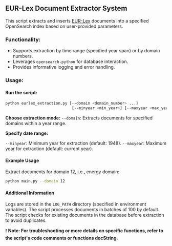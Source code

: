 ## EUR-Lex Document Extractor System

This script extracts and inserts [EUR-Lex](https://eur-lex.europa.eu/) documents into a specified OpenSearch index based on user-provided parameters.

### **Functionality:**

* Supports extraction by time range (specified year span) or by domain numbers.
* Leverages `opensearch-python` for database interaction.
* Provides informative logging and error handling.

### **Usage:**

#### Run the script:

```bash
python eurlex_extraction.py [--domain <domain_number> ...]
                             [--minyear <min_year>] [--maxyear <max_year>]
```

**Choose extraction mode:**
`--domain`: Extracts documents for specified domains within a year range.

**Specify date range:**

`--minyear`: Minimum year for extraction (default: 1948).
`--maxyear`: Maximum year for extraction (default: current year).

#### Example Usage
Extract documents for domain 12, i.e., energy domain:

```bash
python main.py --domain 12
```

#### Additional Information
Logs are stored in the `LOG_PATH` directory (specified in environment variables). The script processes documents in batches of 100 by default. The script checks for existing documents in the database before extraction to avoid duplicates.


:exclamation: **Note: For troubleshooting or more details on specific functions, refer to the script's code comments or functions docString.**